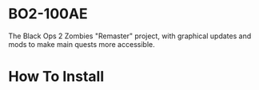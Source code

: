 # BO2-100AE
The Black Ops 2 Zombies "Remaster" project, with graphical updates and mods to make main quests more accessible.
<br> 
# How To Install

